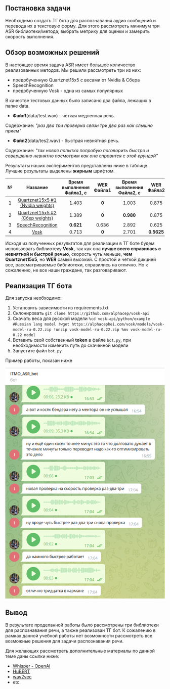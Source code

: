 ## Постановка задачи

 Необходимо создать ТГ бота для распознавания аудио сообщений и перевода их в текстовую форму. Для этого рассмотреть минимум три ASR библиотеки/метода, выбрать метрику для оценки и замерить скорость выполнения.

## Обзор возможных решений

В настоящее время задача ASR имеет большое количество реализованных методов. Мы решили рассмотреть три из них:
* предобученную Quartznet15x5 с весами от Nvidia & Сбера
* SpeechRecognition
* предобученную Vosk - одна из самых популярных

В качестве тестовых данных было записано два файла, лежащих в папке data.

* **Файл1**(data/test.wav) - четкая медленная речь. 

Содержание: *"раз два три проверка связи три два раз как слышно прием"*

* **Файл2**(data/tes2.wav) - быстрая невнятная речь. 

Содержание: *"так новая попытка попробую поговорить быстро и совершенно невнятно посмотрим как она справится с этой ерундой"*

Результаты наших экспериментов представлены ниже в таблице. Лучшие результаты выделены **жирным** шрифтом.

| №   | Название  |Время выполнения Файла1, с  | WER Файла1 | Время выполнения Файла2, с   | WER Файла2  |
|:---:|:---:      |:---:                       |:---:       |:---:                         |:---:        |
| 1   | [Quartznet15x5 #1 (Nvidia weights)](experiments/nemo_asr.ipynb) | 1.403  | **0**  | 1.003   | 0.875   |
| 2   | [Quartznet15x5 #2 (Сбер weights)](experiments/nemo_asr.ipynb)   | 1.389  | **0**  | **0.980**   | 0.875   |
| 3   | [SpeechRecognition](experiments/speech_recognition.ipynb)  | **0.621**  | 0.636  | 2.892   | 0.625   |
| 4   | [Vosk](experiments/vosk_final.ipynb) | 0.713  | **0**  | 2.701                     | **0.5625**  |

Исходя из полученных результатов для реализации в ТГ боте будем использовать библиотеку **Vosk**, так как она **лучше всего справилась с невнятной и быстрой речью**, скорость чуть меньше, **чем Quartznet15x5**, но **WER** самый высокий. С простой и четкой дикцией все, рассматриваемые библиотеки, справились на отлично. Но к сожалению, не все наши граждане, так разговаривают.

## Реализация ТГ бота

Для запуска необходимо:
1. Установить зависимости из requirements.txt
2. Склонировать `git clone https://github.com/alphacep/vosk-api`
3. Скачать веса для русской модели
`%cd vosk-api/python/example
#Russian lang model
!wget https://alphacephei.com/vosk/models/vosk-model-ru-0.22.zip
!unzip vosk-model-ru-0.22.zip
%mv vosk-model-ru-0.22 model`
4. Вставить свой собственный **token** в файле `bot.py`, при необходимости изменить путь до скаченной модели
5. Запустите файл `bot.py`

Пример работы, показан ниже

<p align="center"><img src="./data/result.png"\></p>

## Вывод 

В результате проделанной работы было рассмотрены три библиотеки для распознавания речи, а также реализован ТГ бот.
К сожалению в рамках данной учебной работы нет возможности рассмотреть все возможные решения для задачи распознавания речи.

Для желающих рассмотреть дополнительные материалы по данной теме даны ссылки ниже:

* [Whisper - OpenAI](https://openai.com/blog/whisper/)
* [HuBERT](https://huggingface.co/docs/transformers/model_doc/hubert)
* [wav2vec](https://arxiv.org/abs/2006.11477)
* etc.
